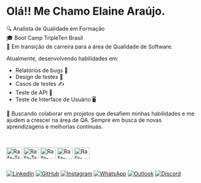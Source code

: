 # Olá!! Me Chamo Elaine Araújo.

🔍 Analista de Qualidade em Formação  
🎓 Boot Camp TripleTen Brasil  
🌱 Em transição de carreira para a área de Qualidade de Software.   

Atualmente, desenvolvendo habilidades em:

- Relatórios de bugs 🐛
- Design de testes 🎯
- Casos de testes ✍️
- Teste de API 🔗
- Teste de Interface de Usuário 🖥️
  
🚀 Buscando colaborar em projetos que desafiem minhas habilidades e me ajudem a crescer na área de QA. Sempre em busca de novas aprendizagens e melhorias contínuas.

##
<div style="display: inline_block"><br>
  
  <img align="center" alt="Rafa-Ts" height="30" width="40" src="https://cdn.jsdelivr.net/gh/devicons/devicon@latest/icons/postman/postman-original.svg"/>
  <img align="center" alt="Rafa-Ts" height="30" width="40" src="https://cdn.jsdelivr.net/gh/devicons/devicon@latest/icons/jira/jira-original.svg">
  <img align="center" alt="Rafa-React" height="30" width="40" src="https://cdn.jsdelivr.net/gh/devicons/devicon@latest/icons/vscode/vscode-original.svg">
  <img align="center" alt="Rafa-HTML" height="30" width="40" src="https://cdn.jsdelivr.net/gh/devicons/devicon@latest/icons/figma/figma-original.svg">
  <img align="center" alt="Rafa-CSS" height="30" width="40" src="https://cdn.jsdelivr.net/gh/devicons/devicon@latest/icons/microsoftsqlserver/microsoftsqlserver-original.svg">
</div>

##

[![LinkedIn](https://img.shields.io/badge/LinkedIn-0A66C2?style=flat&logo=linkedin&logoColor=white)](https://www.linkedin.com/in/elaineqa)
[![GitHub](https://img.shields.io/badge/GitHub-181717?style=flat&logo=github&logoColor=white)](https://github.com/ElaineMTAraujo)
[![Instagram](https://img.shields.io/badge/Instagram-E4405F?style=flat&logo=instagram&logoColor=white)](https://www.instagram.com/elainearaujonutri/)
[![WhatsApp](https://img.shields.io/badge/WhatsApp-25D366?style=flat&logo=whatsapp&logoColor=white)](https://wa.me/34605426156)
[![Outlook](https://img.shields.io/badge/Outlook-0078D4?style=flat&logo=microsoft-outlook&logoColor=white)](mailto:elainemtaraujo@hotmail.com)
[![Discord](https://img.shields.io/badge/Discord-5865F2?style=flat&logo=discord&logoColor=white)](https://discordapp.com/users/elainemtaraujo)
